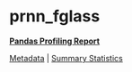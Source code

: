 # prnn_fglass

[**Pandas Profiling Report**](../docs_sources/profile/prnn_fglass.html)

[Metadata](metadata.yaml) | [Summary Statistics](summary_stats.csv)

